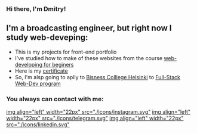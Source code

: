 ### Hi there, I'm Dmitry!
## I'm a broadcasting engineer, but right now I study web-deveping:
- This is my projects for front-end portfolio
- I've studied how to make of these websites from the course [web-developing for beginers][stepik]
- Here is my [certificate][certificate]
- So, I'm alsp going to aplly to [Bisness Colllege Helsinki][BCH] to [Full-Stack Web-Dev program][fullstackwebdev]


### You always can contact with me:

[img align="left" width="22px" src="./icons/instagram.svg"][instagram]
[img align="left" width="22px" src="./icons/telegram.svg"][telegram]
[img align="left" width="22px" src="./icons/linkedin.svg"][linkedin]

<br />


[stepik]: https://stepik.org/course/38218
[certificate]: https://stepik.org/cert/1250032
[BCH]: https://en.bc.fi
[fullstackwebdev]: https://en.bc.fi/qualifications/full-stack-web-developer-program
[instagram]: https://www.instagram.com/d.i.k.131
[telegram]: https://t.me/Dik131
[linkedin]: https://www.linkedin.com/in/dmitry-ivanov-47bb4921a